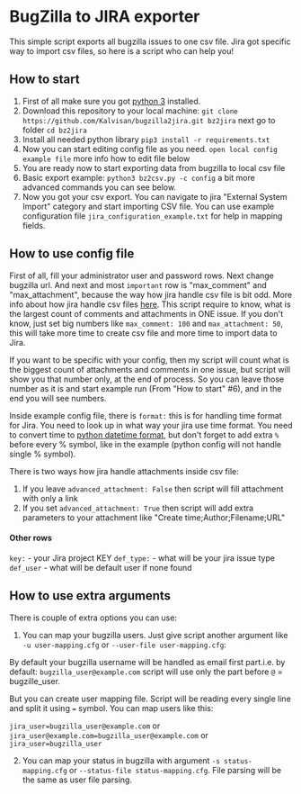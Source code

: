 # BugZilla to JIRA exporter
This simple script exports all bugzilla issues to one csv file. Jira got specific way to import csv files, so here is a script who can help you!

## How to start
1. First of all make sure you got [python 3](https://www.python.org/downloads/) installed.
2. Download this repository to your local machine: `git clone https://github.com/Kalvisan/bugzilla2jira.git bz2jira` next go to folder `cd bz2jira`
3. Install all needed python library `pip3 install -r requirements.txt`
4. Now you can start editing config file as you need. `open local config example file` more info how to edit file below
5. You are ready now to start exporting data from bugzilla to local csv file
6. Basic export example: `python3 bz2csv.py -c config` a bit more advanced commands you can see below.
7. Now you got your csv export. You can navigate to jira "External System Import" category and start importing CSV file. You can use example configuration file `jira_configuration_example.txt` for help in mapping fields.

## How to use config file
First of all, fill your administrator user and password rows. Next change bugzilla url. 
And next and most `important` row is "max_comment" and "max_attachment", because the way how jira handle csv file is bit odd.
More info about how jira handle csv files [here](https://confluence.atlassian.com/adminjiracloud/importing-data-from-csv-776636762.html).
This script require to know, what is the largest count of comments and attachments in ONE issue. If you don't know, just set big numbers like `max_comment: 100` and `max_attachment: 50`, this will take more time to create csv file and more time to import data to Jira.

If you want to be specific with your config, then my script will count what is the biggest count of attachments and comments in one issue, but script will show you that number only, at the end of process. So you can leave those number as it is and start example run (From "How to start" #6), and in the end you will see numbers.


Inside example config file, there is `format:` this is for handling time format for Jira. You need to look up in what way your jira use time format.
You need to convert time to [python datetime format](https://docs.python.org/3/library/datetime.html#strftime-and-strptime-format-codes), but don't forget to add extra `%` before every % symbol, like in the example (python config will not handle single % symbol).

There is two ways how jira handle attachments inside csv file:
1. If you leave `advanced_attachment: False` then script will fill attachment with only a link
2. If you set `advanced_attachment: True` then script will add extra parameters to your attachment like "Create time;Author;Filename;URL"

#### Other rows
`key:` - your Jira project KEY
`def_type:` - what will be your jira issue type
`def_user` - what will be default user if none found  

## How to use extra arguments
There is couple of extra options you can use:
1. You can map your bugzilla users. Just give script another argument like `-u user-mapping.cfg` or `--user-file user-mapping.cfg`:

By default your bugzilla username will be handled as email first part.i.e. by default: `bugzilla_user@example.com` script will use only the part before `@` = bugzille_user.

But you can create user mapping file. Script will be reading every single line and split it using `=` symbol.
You can map users like this:

`jira_user=bugzilla_user@example.com` or
`jira_user@example.com=bugzilla_user@example.com` or
`jira_user=bugzilla_user`

2. You can map your status in bugzilla with argument `-s status-mapping.cfg` or `--status-file status-mapping.cfg`. File parsing will be the same as user file parsing.
